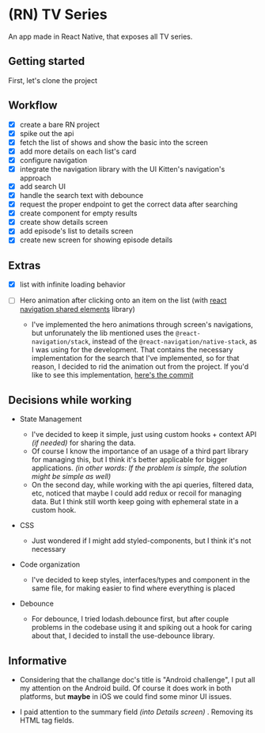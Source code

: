 # (RN) TV Series

An app made in React Native, that exposes all TV series.

## Getting started

First, let's clone the project

## Workflow

- [x] create a bare RN project
- [x] spike out the api
- [x] fetch the list of shows and show the basic into the screen
- [x] add more details on each list's card
- [x] configure navigation
- [x] integrate the navigation library with the UI Kitten's navigation's approach
- [x] add search UI
- [x] handle the search text with debounce
- [x] request the proper endpoint to get the correct data after searching
- [x] create component for empty results
- [x] create show details screen
- [x] add episode's list to details screen
- [x] create new screen for showing episode details

## Extras

- [x] list with infinite loading behavior

- [ ] Hero animation after clicking onto an item on the list (with [react navigation shared elements](https://github.com/IjzerenHein/react-navigation-shared-element) library)
  - I've implemented the hero animations through screen's navigations, but unforunately the lib mentioned uses the `@react-navigation/stack`, instead of the `@react-navigation/native-stack`, as I was using for the development. That contains the necessary implementation for the search that I've implemented, so for that reason, I decided to rid the animation out from the project. If you'd like to see this implementation, [here's the commit](https://github.com/IgorMing/rn-tv-series/commit/34010cbf4e762d59f5f5f971a60b372174aa0575)

## Decisions while working

- State Management

  - I've decided to keep it simple, just using custom hooks + context API _(if needed)_ for sharing the data.
  - Of course I know the importance of an usage of a third part library for managing this, but I think it's better applicable for bigger applications. _(in other words: If the problem is simple, the solution might be simple as well)_
  - On the second day, while working with the api queries, filtered data, etc, noticed that maybe I could add redux or recoil for managing data. But I think still worth keep going with ephemeral state in a custom hook.

- CSS

  - Just wondered if I might add styled-components, but I think it's not necessary

- Code organization

  - I've decided to keep styles, interfaces/types and component in the same file, for making easier to find where everything is placed

- Debounce
  - For debounce, I tried lodash.debounce first, but after couple problems in the codebase using it and spiking out a hook for caring about that, I decided to install the use-debounce library.

## Informative

- Considering that the challange doc's title is "Android challenge", I put all my attention on the Android build. Of course it does work in both platforms, but **maybe** in iOS we could find some minor UI issues.

- I paid attention to the summary field _(into Details screen)_ . Removing its HTML tag fields.
